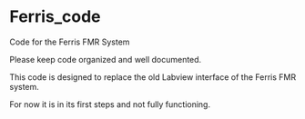 # Ferris_code
Code for the Ferris FMR System

Please keep code organized and well documented.

This code is designed to replace the old Labview interface of the Ferris FMR system.

For now it is in its first steps and not fully functioning.



